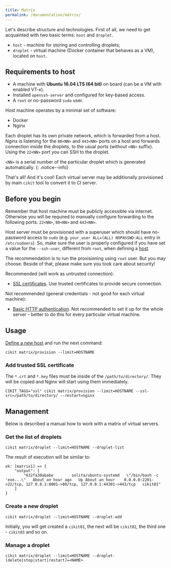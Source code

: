 ```yaml
---
title: Matrix
permalink: /documentation/matrix/
---
```


Let's describe structure and technologies. First of all, we need to get acquainted with two basic terms: `host` and `droplet`.

- `host` - machine for storing and controlling droplets;
- `droplet` - virtual machine (Docker container that behaves as a VM), located on `host`.

## Requirements to host

- A machine with **Ubuntu 16.04 LTS (64 bit)** on board (can be a VM with enabled VT-x).
- Installed `openssh-server` and configured for key-based access.
- A `root` or no-password `sudo` user.

Host machine operates by a minimal set of software:

- Docker
- Nginx

Each droplet has its own private network, which is forwarded from a host. Nginx is listening for the `80<NN>` and `443<NN>` ports on a host and forwards connection inside the droplets, to the usual ports (without `<NN>` suffix). Using the `22<NN>` port you can SSH to the droplet.

`<NN>` is a serial number of the particular droplet which is generated automatically.
{: .notice--info}

That's all! And it's cool! Each virtual server may be additionally provisioned by main `cikit` tool to convert it to CI server.

## Before you begin

Remember that host machine must be publicly accessible via internet. Otherwise you will be required to manually configure forwarding to the following ports: `22<NN>`, `80<NN>` and `443<NN>`.

Host server must be provisioned with a superuser which should have no-password access to `sudo` (e.g. `your_user ALL=(ALL) NOPASSWD:ALL` entry in `/etc/sudoers`). So, make sure the user is properly configured if you have set a value for the `--ssh-user`, different from `root`, when defining a [host](../hosts-manager).

The recommendation is to run the provisioning using `root` user. But you may choose. Beside of that, please make sure you took care about security!

Recommended (will work as untrusted connection):

- [SSL certificates](https://github.com/BR0kEN-/cikit/tree/master/matrix/vars/ssl.yml#L3). Use trusted certificates to provide secure connection.

Not recommended (general credentials - not good for each virtual machine):

- [Basic HTTP authentication](https://github.com/BR0kEN-/cikit/tree/master/matrix/vars/nginx.yml#L4-L9). Not recommended to set it up for the whole server - better to do this for every particular virtual machine.

## Usage

[Define a new host](../hosts-manager) and run the next command:

```shell
cikit matrix/provision --limit=HOSTNAME
```

### Add trusted SSL certificate

The `*.crt` and `*.key` files must be inside of the `/path/to/directory/`. They will be copied and Nginx will start using them immediately.

```shell
CIKIT_TAGS="ssl" cikit matrix/provision --limit=HOSTNAME --ssl-src=/path/to/directory/ --restart=nginx
```

## Management

Below is described a manual how to work with a matrix of virtual servers.

### Get the list of droplets

```shell
cikit matrix/droplet --limit=HOSTNAME --droplet-list
```

The result of execution will be similar to:

```shell
ok: [matrix1] => {
    "output": [
        "632fa30ababe        solita/ubuntu-systemd   \"/bin/bash -c 'exe...\"   About an hour ago   Up About an hour    0.0.0.0:2201->22/tcp, 127.0.0.1:8001->80/tcp, 127.0.0.1:44301->443/tcp   cikit01"
    ]
}
```

### Create a new droplet

```shell
cikit matrix/droplet --limit=HOSTNAME --droplet-add
```

Initially, you will get created a `cikit01`, the next will be `cikit02`, the third one - `cikit03` and so on.

### Manage a droplet

```shell
cikit matrix/droplet --limit=HOSTNAME --droplet-[delete|stop|start|restart]=<NAME>
```
